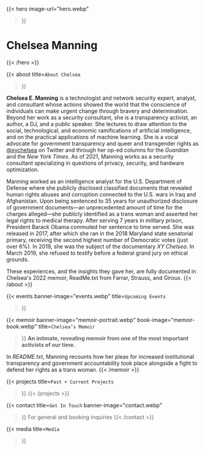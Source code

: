 ---
---
{{< hero
  image-url="hero.webp"
>}}
  <h1>Chelsea Manning</h1>
{{< /hero >}}

{{< about
  title=`About
    Chelsea`
>}}

**Chelsea E. Manning** is a technologist and network security expert, analyst, and consultant whose actions showed the world that the conscience of individuals can make urgent change through bravery and determination. Beyond her work as a security consultant, she is a transparency activist, an author, a DJ, and a public speaker. She lectures to draw attention to the social, technological, and economic ramifications of artificial intelligence, and on the practical applications of machine learning. She is a vocal advocate for government transparency and queer and transgender rights as [@xychelsea](https://twitter.com/xychelsea) on Twitter and through her op-ed columns for the _Guardian_ and the _New York Times_. As of 2021, Manning works as a security consultant specializing in questions of privacy, security, and hardware optimization.

Manning worked as an intelligence analyst for the U.S. Department of Defense where she publicly disclosed classified documents that revealed human rights abuses and corruption connected to the U.S. wars in Iraq and Afghanistan. Upon being sentenced to 35 years for unauthorized disclosure of government documents—an unprecedented amount of time for the charges alleged—she publicly identified as a trans woman and asserted her legal rights to medical therapy. After serving 7 years in military prison, President Barack Obama commuted her sentence to time served. She was released in 2017, after which she ran in the 2018 Maryland state senatorial primary, receiving the second highest number of Democratic votes (just over 6%). In 2019, she was the subject of the documentary _XY Chelsea_. In March 2019, she refused to testify before a federal grand jury on ethical grounds.

These experiences, and the insights they gave her, are fully documented in Chelsea's 2022 memoir, ReadMe.txt from Farrar, Strauss, and Giroux.
{{< /about >}}

{{< events
  banner-image="events.webp"
  title=`Upcoming
    Events`
>}}

{{< memoir
  banner-image="memoir-portrait.webp"
  book-image="memoir-book.webp"
  title=`Chelsea’s
    Memoir`
>}}
  **An intimate, revealing memoir from one of the most important activists of our time.**

  In _README.txt_, Manning recounts how her pleas for increased institutional transparency and government accountability took place alongside a fight to defend her rights as a trans woman.
{{< /memoir >}}

{{< projects
  title=`Past + Current
    Projects`
>}}
{{< /projects >}}

{{< contact
  title=`Get In Touch`
  banner-image="contact.webp"
>}}
  For general and booking inquiries
{{< /contact >}}

{{< media
  title=`Media`
>}}